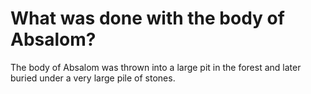 # What was done with the body of Absalom?

The body of Absalom was thrown into a large pit in the forest and later buried under a very large pile of stones.
